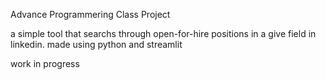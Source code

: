 Advance Programmering Class Project

a simple tool that searchs through open-for-hire positions in a give field in linkedin. made using python and streamlit

work in progress